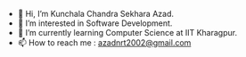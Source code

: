 - 👋 Hi, I’m Kunchala Chandra Sekhara Azad.
- 👀 I’m interested in Software Development.
- 🌱 I’m currently learning Computer Science at IIT Kharagpur.
- 📫 How to reach me : azadnrt2002@gmail.com


